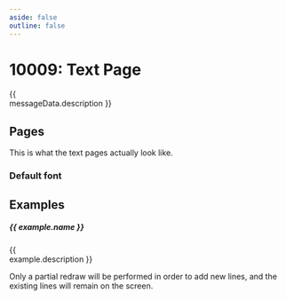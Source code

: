 ```yaml
---
aside: false
outline: false
---
```


<script setup>
import Message from '../../../components/Protocol/Message.vue';
import PayloadSection from '../../../components/Protocol/PayloadSection.vue';
import CodeSection from '../../../components/Protocol/CodeSection.vue';
import EinkText from '../../../components/EinkText.vue';
import { data as protocolData } from '../../../yaml-data.data.ts'
import { computed } from 'vue'

const messageId = 10009
const messageData = computed(() => protocolData?.messages?.[messageId])
const examples = computed(() => messageData.value?.examples || [])
</script>

# 10009: Text Page

<span v-if="messageData?.description" style="white-space: pre-line;">{{ messageData.description }}</span>

<PayloadSection :messageId="messageId" :yamlData="protocolData" />

## Pages

This is what the text pages actually look like.

### Default font



## Examples

<!--
<EinkText
title="Page Title"
line1="First Line"
line2="Second Line"
line3="Third"
/>
-->

<div v-for="(example, index) in examples" :key="index">

##### {{ example.name }}

<span v-if="example.description" style="white-space: pre-line;">{{ example.description }}</span>

<!--
<EinkText
title="Page Title"
line1="First Line"
line2="Second Line"
line3="Third"
v-if="index === 0"
/>

<EinkText
title="Page Title"
line1="First Line"
line2="Second Line"
line3="Third"
line4="4th"
v-if="index === 1"
/>
-->

<Message :byteString="example.bytes" :yaml-data="protocolData" :defaultCollapsed="false" :realDeviceInfo="example.real"/>
</div>

Only a partial redraw will be performed in order to add new lines, and the existing lines will remain on the screen.

<CodeSection :messageId="messageId" :yamlData="protocolData" />
